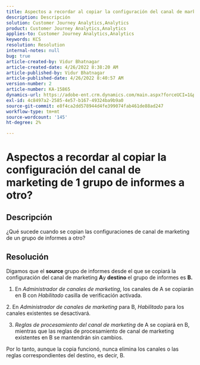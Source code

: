 ```yaml
---
title: Aspectos a recordar al copiar la configuración del canal de marketing de 1 grupo de informes a otro?
description: Descripción
solution: Customer Journey Analytics,Analytics
product: Customer Journey Analytics,Analytics
applies-to: Customer Journey Analytics,Analytics
keywords: KCS
resolution: Resolution
internal-notes: null
bug: true
article-created-by: Vidur Bhatnagar
article-created-date: 4/26/2022 8:38:20 AM
article-published-by: Vidur Bhatnagar
article-published-date: 4/26/2022 8:40:57 AM
version-number: 2
article-number: KA-15865
dynamics-url: https://adobe-ent.crm.dynamics.com/main.aspx?forceUCI=1&pagetype=entityrecord&etn=knowledgearticle&id=7b416a33-3cc5-ec11-a7b6-0022480a1004
exl-id: 4c8497a2-2585-4e57-b167-49324ba9b9a0
source-git-commit: e8f4ca2dd578944d4fe399074fab461de88ad247
workflow-type: tm+mt
source-wordcount: '145'
ht-degree: 2%

---
```


# Aspectos a recordar al copiar la configuración del canal de marketing de 1 grupo de informes a otro?

## Descripción


¿Qué sucede cuando se copian las configuraciones de canal de marketing de un grupo de informes a otro?


## Resolución


Digamos que el <b>source </b>grupo de informes desde el que se copiará la configuración del canal de marketing <b>A</b>y <b>destino </b>el grupo de informes es <b>B.</b>

1. En *Administrador de canales de marketing*, los canales de A se copiarán en B con *Habilitado* casilla de verificación activada.

2. En *Administrador de canales de marketing* para B, *Habilitado* para los canales existentes se desactivará.

3. *Reglas de procesamiento del canal de marketing* de A se copiará en B, mientras que las reglas de procesamiento de canal de marketing existentes en B se mantendrán sin cambios.

Por lo tanto, aunque la copia funcionó, nunca elimina los canales o las reglas correspondientes del destino, es decir, B.
